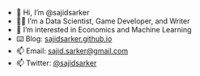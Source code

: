 - 👋 Hi, I’m @sajidsarker
- 👨‍🎓 I’m a Data Scientist, Game Developer, and Writer
- 👀 I’m interested in Economics and Machine Learning
- ⌨️ Blog: [sajidsarker.github.io](https://sajidsarker.github.io)
- 📫 Email: sajid.sarker@gmail.com
- 📫 Twitter: [@sajidsarker](https://www.twitter.com/sajidsarker)

<!---
sajidsarker/sajidsarker is a ✨ special ✨ repository because its `README.md` (this file) appears on your GitHub profile.
You can click the Preview link to take a look at your changes.
--->
